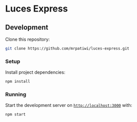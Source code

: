 # Luces Express

## Development

Clone this repository:

```sh
git clone https://github.com/mrpatiwi/luces-express.git
```

### Setup

Install project dependencies:

```sh
npm install
```

### Running

Start the development server on [`http://localhost:3000`](http://localhost:3000/) with:

```sh
npm start
```
